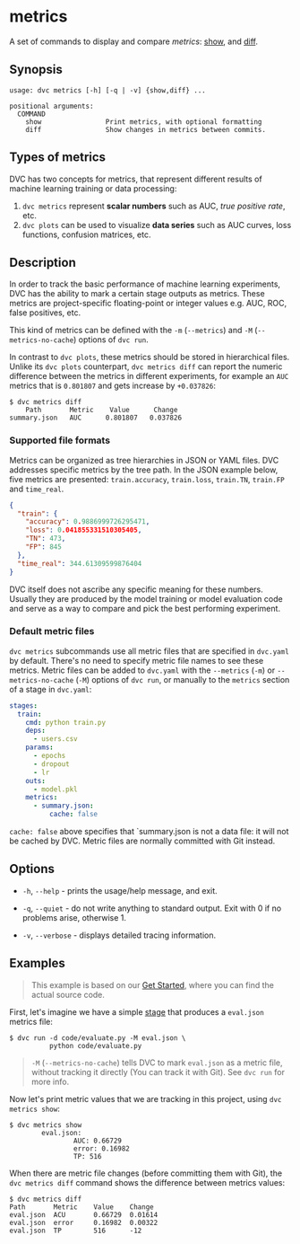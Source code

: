 # metrics

A set of commands to display and compare _metrics_:
[show](/doc/command-reference/metrics/show), and
[diff](/doc/command-reference/metrics/diff).

## Synopsis

```usage
usage: dvc metrics [-h] [-q | -v] {show,diff} ...

positional arguments:
  COMMAND
    show                Print metrics, with optional formatting
    diff                Show changes in metrics between commits.
```

## Types of metrics

DVC has two concepts for metrics, that represent different results of machine
learning training or data processing:

1. `dvc metrics` represent **scalar numbers** such as AUC, _true positive rate_,
   etc.
2. `dvc plots` can be used to visualize **data series** such as AUC curves, loss
   functions, confusion matrices, etc.

## Description

In order to track the basic performance of machine learning experiments, DVC has
the ability to mark a certain stage <abbr>outputs</abbr> as metrics. These
metrics are project-specific floating-point or integer values e.g. AUC, ROC,
false positives, etc.

This kind of metrics can be defined with the `-m` (`--metrics`) and `-M`
(`--metrics-no-cache`) options of `dvc run`.

In contrast to `dvc plots`, these metrics should be stored in hierarchical
files. Unlike its `dvc plots` counterpart, `dvc metrics diff` can report the
numeric difference between the metrics in different experiments, for example an
`AUC` metrics that is `0.801807` and gets increase by `+0.037826`:

```dvc
$ dvc metrics diff
    Path       Metric    Value      Change
summary.json   AUC      0.801807   0.037826
```

### Supported file formats

Metrics can be organized as tree hierarchies in JSON or YAML files. DVC
addresses specific metrics by the tree path. In the JSON example below, five
metrics are presented: `train.accuracy`, `train.loss`, `train.TN`, `train.FP`
and `time_real`.

```json
{
  "train": {
    "accuracy": 0.9886999726295471,
    "loss": 0.041855331510305405,
    "TN": 473,
    "FP": 845
  },
  "time_real": 344.61309599876404
}
```

DVC itself does not ascribe any specific meaning for these numbers. Usually they
are produced by the model training or model evaluation code and serve as a way
to compare and pick the best performing experiment.

### Default metric files

`dvc metrics` subcommands use all metric files that are specified in `dvc.yaml`
by default. There's no need to specify metric file names to see these metrics.
Metric files can be added to `dvc.yaml` with the `--metrics` (`-m`) or
`--metrics-no-cache` (`-M`) options of `dvc run`, or manually to the `metrics`
section of a stage in `dvc.yaml`:

```yaml
stages:
  train:
    cmd: python train.py
    deps:
      - users.csv
    params:
      - epochs
      - dropout
      - lr
    outs:
      - model.pkl
    metrics:
      - summary.json:
          cache: false
```

`cache: false` above specifies that `summary.json is not a data file: it will
not be <abbr>cached</abbr> by DVC. Metric files are normally committed with Git
instead.

## Options

- `-h`, `--help` - prints the usage/help message, and exit.

- `-q`, `--quiet` - do not write anything to standard output. Exit with 0 if no
  problems arise, otherwise 1.

- `-v`, `--verbose` - displays detailed tracing information.

## Examples

> This example is based on our
> [Get Started](/doc/tutorials/get-started/metrics), where you can find the
> actual source code.

First, let's imagine we have a simple [stage](/doc/command-reference/run) that
produces a `eval.json` metrics file:

```dvc
$ dvc run -d code/evaluate.py -M eval.json \
          python code/evaluate.py
```

> `-M` (`--metrics-no-cache`) tells DVC to mark `eval.json` as a metric file,
> without tracking it directly (You can track it with Git). See `dvc run` for
> more info.

Now let's print metric values that we are tracking in this <abbr>project</abbr>,
using `dvc metrics show`:

```dvc
$ dvc metrics show
        eval.json:
                AUC: 0.66729
                error: 0.16982
                TP: 516
```

When there are metric file changes (before committing them with Git), the
`dvc metrics diff` command shows the difference between metrics values:

```dvc
$ dvc metrics diff
Path       Metric    Value    Change
eval.json  ACU       0.66729  0.01614
eval.json  error     0.16982  0.00322
eval.json  TP        516      -12
```
